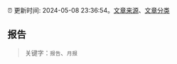 :alarm_clock: 更新时间: 2024-05-08 23:36:54。[文章来源](/README.md)、[文章分类](/TAGS.md)

## 报告


> 关键字：`报告`、`月报`



